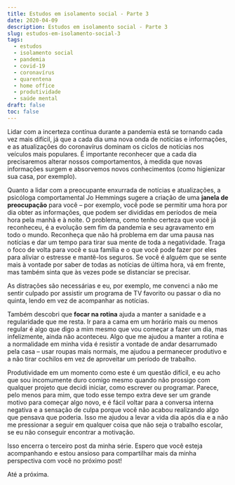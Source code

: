 ```yaml
---
title: Estudos em isolamento social - Parte 3
date: 2020-04-09
description: Estudos em isolamento social - Parte 3
slug: estudos-em-isolamento-social-3
tags:
  - estudos
  - isolamento social
  - pandemia
  - covid-19
  - coronavírus
  - quarentena
  - home office
  - produtividade
  - saúde mental
draft: false
toc: false
---
```


Lidar com a incerteza contínua durante a pandemia está se tornando cada vez mais difícil, já que a cada dia uma nova onda de notícias e informações, e as atualizações do coronavírus dominam os ciclos de notícias nos veículos mais populares. É importante reconhecer que a cada dia precisaremos alterar nossos comportamentos, à medida que novas informações surgem e absorvemos novos conhecimentos (como higienizar sua casa, por exemplo).

Quanto a lidar com a preocupante enxurrada de notícias e atualizações, a psicóloga comportamental Jo Hemmings sugere a criação de uma **janela de preocupação** para você – por exemplo, você pode se permitir uma hora por dia obter as informações, que podem ser divididas em períodos de meia hora pela manhã e à noite. O problema, como tenho certeza que você já reconheceu, é a evolução sem fim da pandemia e seu agravamento em todo o mundo. Reconheça que não há problema em dar uma pausa nas notícias e dar um tempo para tirar sua mente de toda a negatividade. Traga o foco de volta para você e sua família e o que você pode fazer por eles para aliviar o estresse e mantê-los seguros. Se você é alguém que se sente mais à vontade por saber de todas as notícias de última hora, vá em frente, mas também sinta que às vezes pode se distanciar se precisar.

As distrações são necessárias e eu, por exemplo, me convenci a não me sentir culpado por assistir um programa de TV favorito ou passar o dia no quinta, lendo em vez de acompanhar as notícias.

Também descobri que **focar na rotina** ajuda a manter a sanidade e a regularidade que me resta. Ir para a cama em um horário mais ou menos regular é algo que digo a mim mesmo que vou começar a fazer um dia, mas infelizmente, ainda não aconteceu. Algo que me ajudou a manter a rotina e a normalidade em minha vida é resistir a vontade de andar desarrumado pela casa – usar roupas mais normais, me ajudou a permanecer produtivo e a não tirar cochilos em vez de aproveitar um período de trabalho.

Produtividade em um momento como este é um questão difícil, e eu acho que sou incomumente duro comigo mesmo quando não prossigo com qualquer projeto que decidi iniciar, como escrever ou programar. Parece, pelo menos para mim, que todo esse tempo extra deve ser um grande motivo para começar algo novo, e é fácil voltar para a conversa interna negativa e a sensação de culpa porque você não acabou realizando algo que pensava que poderia. Isso me ajudou a levar a vida dia após dia e a não me pressionar a seguir em qualquer coisa que não seja o trabalho escolar, se eu não conseguir encontrar a motivação.

Isso encerra o terceiro post da minha série. Espero que você esteja acompanhando e estou ansioso para compartilhar mais da minha perspectiva com você no próximo post!

Até a próxima.

